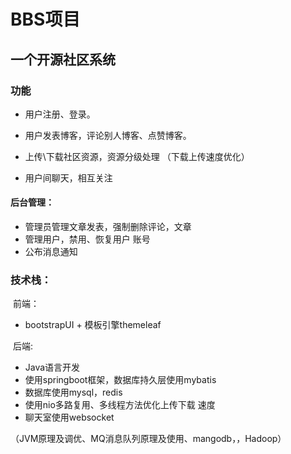 # BBS项目
## 一个开源社区系统

### 功能 

- 用户注册、登录。

- 用户发表博客，评论别人博客、点赞博客。

- 上传\下载社区资源，资源分级处理 （下载上传速度优化）

-  用户间聊天，相互关注

  #### 后台管理：

  - 管理员管理文章发表，强制删除评论，文章
  - 管理用户，禁用、恢复用户 账号
  - 公布消息通知
  
  

### 技术栈：

​	前端：

- bootstrapUI  + 模板引擎themeleaf

​    后端:

- Java语言开发 
- 使用springboot框架，数据库持久层使用mybatis
- 数据库使用mysql，redis
- 使用nio多路复用、多线程方法优化上传下载 速度
- 聊天室使用websocket

（JVM原理及调优、MQ消息队列原理及使用、mangodb，，Hadoop）

